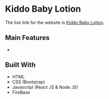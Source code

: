# Kiddo Baby Lotion

The live link for the website is [Kiddo Baby Lotion]().

## Main Features
- 

## Built With
- HTML
- CSS (Bootstrap)
- Javascript (React JS & Node JS)
- FireBase
